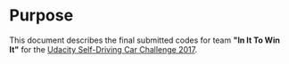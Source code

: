 # Purpose
This document describes the final submitted codes for team **"In It To Win It"** for the [Udacity Self-Driving Car Challenge 2017](https://challenge.udacity.com/).

